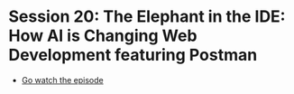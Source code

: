 # Session 20: The Elephant in the IDE: How AI is Changing Web Development featuring Postman


- [Go watch the episode](https://youtube.com/live/L-DzQ8f8Ehw?feature=share)


